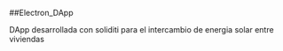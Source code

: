 ##Electron_DApp

DApp desarrollada con soliditi para el intercambio de energia solar entre viviendas

